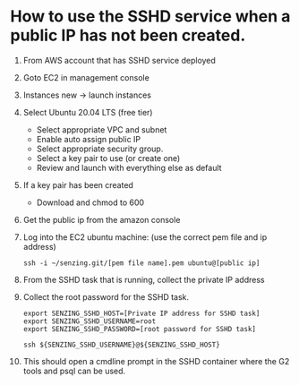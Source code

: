 # How to use the SSHD service when a public IP has not been created.

1. From AWS account that has SSHD service deployed
1. Goto EC2 in management console
1. Instances new -> launch instances
1. Select Ubuntu 20.04 LTS (free tier)

   - Select appropriate VPC and subnet
   - Enable auto assign public IP
   - Select appropriate security group.
   - Select a key pair to use (or create one)
   - Review and launch with everything else as default

1. If a key pair has been created

   - Download and chmod to 600

1. Get the public ip from the amazon console

1. Log into the EC2 ubuntu machine: (use the correct pem file and ip address)

   ```
   ssh -i ~/senzing.git/[pem file name].pem ubuntu@[public ip]
   ```

1. From the SSHD task that is running, collect the private IP address
1. Collect the root password for the SSHD task.

   ```
   export SENZING_SSHD_HOST=[Private IP address for SSHD task]
   export SENZING_SSHD_USERNAME=root
   export SENZING_SSHD_PASSWORD=[root password for SSHD task]

   ssh ${SENZING_SSHD_USERNAME}@${SENZING_SSHD_HOST}
   ```

1. This should open a cmdline prompt in the SSHD container where the G2 tools and psql can be used.
